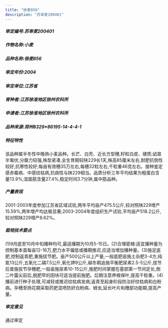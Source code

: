 ```yaml
---
title: "徐麦856"
description: "苏审麦200401"
---
```

##### 审定编号:苏审麦200401

##### 作物名称:小麦

##### 品种名称:徐麦856

##### 审定年份:2004

##### 审定单位:江苏省

##### 育种者:江苏徐淮地区徐州农科所

##### 申请者:江苏徐淮地区徐州农科所

##### 品种来源:郑州8329×86195-14-4-4-1

##### 特征特性
该品种属半冬性中晚熟小麦品种。长芒、白壳、近长方型穗,籽粒白皮、硬质;幼苗半匍伏,分蘖力较强,株型紧凑,全生育期较陕229长1天,株高85厘米左右,耐肥抗倒性较好,抗寒性较好;每亩有效穗35万左右,每穗32粒左右,千粒重46克左右。接种鉴定感赤霉病、中感纹枯病,抗病性与陕229相当。品质分析三年平均结果为粗蛋白含量13.9%,湿面筋含量27.4%,稳定时间3.7分钟,属中筋品种。

##### 产量表现
2001-2003年度参加江苏省区域试验,两年平均亩产475.5公斤,较对照陕229增产15.59%,两年增产均达极显著;2003-2004年度组织生产试验,平均亩产518.2公斤,较对照陕229增产8.62%。

##### 栽培技术要点
(1)9月底至10月中旬播种均可,最适播期为10月5-15日。(2)合理密植:适宜播种量为控制基本苗每亩12-16万,肥力水平偏低或播期推迟,应适当增加播种量。(3)施足底肥,控制返青肥,重施拔节肥。亩产500公斤以上产量,一般底肥亩施土杂肥3-4方,纯氮13公斤,五氧化二磷7.5公斤,氧化钾9公斤,越冬期追施平衡肥尿素2.5-5公斤,拔节后普施拔节孕穗肥,一般亩施尿素10-15公斤,施肥时间掌握在基部第一节间定长,倒二叶露尖前后,脱肥早的田块可适当提前施肥。后期注意养根保叶,提高千粒重。(4)播前进行种子处理,可减轻或推迟纹枯病发病;返青至起身阶段防治好纹枯病和白粉病。孕穗至扬花期采取药肥混喷防好白粉病、蚜虫,延长叶片和穗部功能期,提高产量。

##### 审定意见
通过审定
